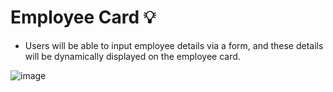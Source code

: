 # Employee Card :bulb: 
- Users will be able to input employee details via a form, and these details will be dynamically displayed on the employee card. 
 
![image](https://github.com/Hager-elhwarii/Employee-Card-Task/assets/80959882/76faeeec-d9da-4907-9dc2-be4130ee3226)


